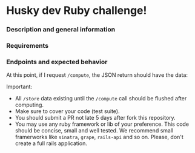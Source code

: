 # Husky dev Ruby challenge!

### Description and general information


### Requirements


### Endpoints and expected behavior



At this point, if I request `/compute`, the JSON return should have the data:

Important: 
- All `/store` data existing until the `/compute` call should be flushed after computing.
- Make sure to cover your code (test suite).
- You should submit a PR not late 5 days after fork this repository.
- You may use any ruby framework or lib of your preference. This code should be concise, small and well tested. We recommend small framerworks like `sinatra`, `grape`, `rails-api` and so on. Please, don't create a full rails application.
